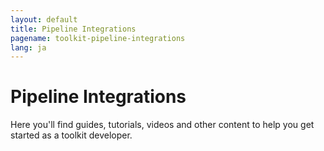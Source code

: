 ```yaml
---
layout: default
title: Pipeline Integrations
pagename: toolkit-pipeline-integrations
lang: ja
---
```


# Pipeline Integrations

Here you'll find guides, tutorials, videos and other content to help you get started as a toolkit developer.
